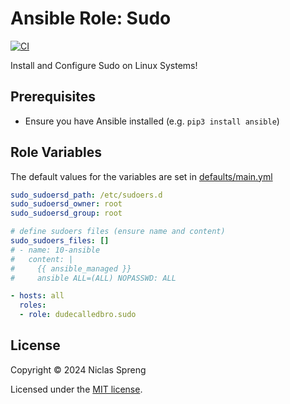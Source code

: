 # Ansible Role: Sudo

[![CI](https://github.com/DudeCalledBro/ansible-role-sudo/actions/workflows/molecule.yml/badge.svg)](https://github.com/DudeCalledBro/ansible-role-sudo/actions/workflows/molecule.yml)

Install and Configure Sudo on Linux Systems!

## Prerequisites

- Ensure you have Ansible installed (e.g. `pip3 install ansible`)

## Role Variables

The default values for the variables are set in [defaults/main.yml](./defaults/main.yml)

```yaml
sudo_sudoersd_path: /etc/sudoers.d
sudo_sudoersd_owner: root
sudo_sudoersd_group: root

# define sudoers files (ensure name and content)
sudo_sudoers_files: []
# - name: 10-ansible
#   content: |
#     {{ ansible_managed }}
#     ansible ALL=(ALL) NOPASSWD: ALL
```

```yaml
- hosts: all
  roles:
  - role: dudecalledbro.sudo
```

## License

Copyright © 2024 Niclas Spreng

Licensed under the [MIT license](LICENSE).
